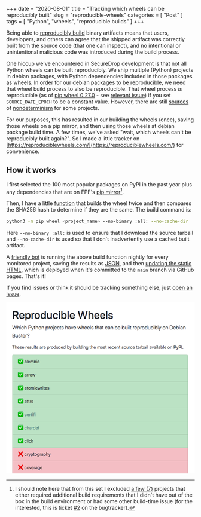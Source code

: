 +++
date = "2020-08-01"
title = "Tracking which wheels can be reproducibly built"
slug = "reproducible-wheels"
categories = [ "Post" ]
tags = [ "Python", "wheels", "reproducible builds" ]
+++

Being able to [reproducibly build](https://reproducible-builds.org/) binary artifacts means that users, developers, and others can agree that the shipped artifact was correctly built from the source code (that one can inspect), and no intentional or unintentional malicious code was introduced during the build process.

One hiccup we've encountered in SecureDrop development is that not all Python wheels can be built reproducibly. We ship multiple (Python) projects in debian packages, with Python dependencies included in those packages as wheels. In order for our debian packages to be reproducible, we need that wheel build process to also be reproducible. That wheel process _is_ reproducible (as of [pip wheel 0.27.0](https://wheel.readthedocs.io/en/latest/news.html) - see [relevant issue](https://github.com/pypa/wheel/issues/143)) if you set `SOURCE_DATE_EPOCH` to be a constant value. However, there are still [sources](https://github.com/pypa/wheel/issues/248) of [nondeterminism](https://github.com/pypa/pip/issues/6505) for some projects.

For our purposes, this has resulted in our building the wheels (once), saving those wheels on a pip mirror, and then using those wheels at debian package build time. A few times, we've asked "wait, which wheels can't be reproducibly built again?". So I made a little tracker on [https://reproduciblewheels.com/](https://reproduciblewheels.com/) for convenience.

## How it works

I first selected the 100 most popular packages on PyPI in the past year plus any dependencies that are on FPF's [pip mirror](https://pypi.securedrop.org/simple/)[^1].

Then, I have a little [function](https://github.com/redshiftzero/reproduciblewheels/blob/main/check.py#L112-L161) that builds the wheel twice and then compares the SHA256 hash to determine if they are the same. The build command is:

```bash
python3 -m pip wheel <project_name> --no-binary :all: --no-cache-dir
```

Here `--no-binary :all:` is used to ensure that I download the source tarball and `--no-cache-dir` is used so that I don't inadvertently use a cached built artifact.

A [friendly bot](https://github.com/redshiftzero-bot) is running the above build function nightly for every monitored project, saving the results as [JSON](https://github.com/redshiftzero/reproduciblewheels/blob/main/site_data.json), and then [updating the static HTML](https://github.com/redshiftzero/reproduciblewheels/blob/main/check.py#L87-L109), which is deployed when it's committed to the `main` branch via GitHub pages. That's it!

If you find issues or think it should be tracking something else, just [open an issue](https://github.com/redshiftzero/reproduciblewheels).

[^1]: I should note here that from this set I excluded [a few (7)](https://github.com/redshiftzero/reproduciblewheels/blob/main/check.py#L31) projects that either required additional build requirements that I didn't have out of the box in the build environment or had some other build-time issue (for the interested, this is ticket [#2](https://github.com/redshiftzero/reproduciblewheels/issues/2) on the bugtracker).

[![reproduciblewheels](/img/reproduciblewheels.png)](https://reproduciblewheels.com)

